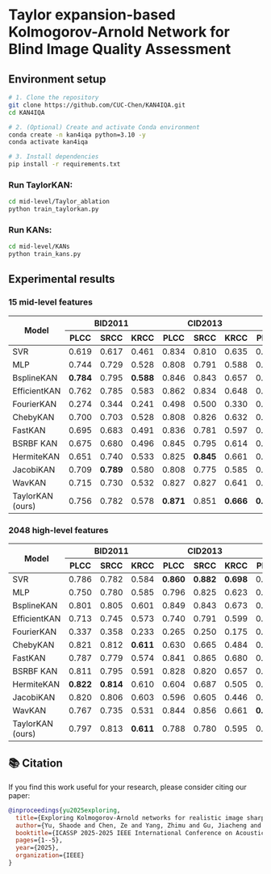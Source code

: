 # Taylor expansion-based Kolmogorov-Arnold Network for Blind Image Quality Assessment
<div align="center">
  
</div>

## Environment setup

```bash
# 1. Clone the repository
git clone https://github.com/CUC-Chen/KAN4IQA.git
cd KAN4IQA

# 2. (Optional) Create and activate Conda environment
conda create -n kan4iqa python=3.10 -y
conda activate kan4iqa

# 3. Install dependencies
pip install -r requirements.txt
```

### Run TaylorKAN:
```bash
cd mid-level/Taylor_ablation
python train_taylorkan.py
```

### Run KANs:
```bash
cd mid-level/KANs
python train_kans.py
```

## Experimental results

### 15 mid-level features

<table>
  <thead>
    <tr>
      <th rowspan="2">Model</th>
      <th colspan="3" align="center">BID2011</th>
      <th colspan="3" align="center">CID2013</th>
      <th colspan="3" align="center">CLIVE</th>
      <th colspan="3" align="center">KonIQ-10k</th>
    </tr>
    <tr>
      <th>PLCC</th>
      <th>SRCC</th>
      <th>KRCC</th>
      <th>PLCC</th>
      <th>SRCC</th>
      <th>KRCC</th>
      <th>PLCC</th>
      <th>SRCC</th>
      <th>KRCC</th>
      <th>PLCC</th>
      <th>SRCC</th>
      <th>KRCC</th>
    </tr>
  </thead>
  <tbody>
    <tr>
      <td>SVR</td>
      <td>0.619</td>
      <td>0.617</td>
      <td>0.461</td>
      <td>0.834</td>
      <td>0.810</td>
      <td>0.635</td>
      <td>0.630</td>
      <td>0.592</td>
      <td>0.409</td>
      <td>0.746</td>
      <td>0.691</td>
      <td>0.503</td>
    </tr>
    <tr>
      <td>MLP</td>
      <td>0.744</td>
      <td>0.729</td>
      <td>0.528</td>
      <td>0.808</td>
      <td>0.791</td>
      <td>0.588</td>
      <td>0.649</td>
      <td>0.552</td>
      <td>0.389</td>
      <td>0.753</td>
      <td>0.682</td>
      <td>0.494</td>
    </tr>
    <tr>
      <td>BsplineKAN</td>
      <td><strong>0.784</strong></td>
      <td>0.795</td>
      <td><strong>0.588</strong></td>
      <td>0.846</td>
      <td>0.843</td>
      <td>0.657</td>
      <td>0.599</td>
      <td>0.478</td>
      <td>0.328</td>
      <td>0.752</td>
      <td>0.680</td>
      <td>0.493</td>
    </tr>
    <tr>
      <td>EfficientKAN</td>
      <td>0.762</td>
      <td>0.785</td>
      <td>0.583</td>
      <td>0.862</td>
      <td>0.834</td>
      <td>0.648</td>
      <td>0.588</td>
      <td>0.505</td>
      <td>0.358</td>
      <td>0.753</td>
      <td>0.688</td>
      <td>0.499</td>
    </tr>
    <tr>
      <td>FourierKAN</td>
      <td>0.274</td>
      <td>0.344</td>
      <td>0.241</td>
      <td>0.498</td>
      <td>0.500</td>
      <td>0.330</td>
      <td>0.422</td>
      <td>0.412</td>
      <td>0.275</td>
      <td>0.404</td>
      <td>0.328</td>
      <td>0.222</td>
    </tr>
    <tr>
      <td>ChebyKAN</td>
      <td>0.700</td>
      <td>0.703</td>
      <td>0.528</td>
      <td>0.808</td>
      <td>0.826</td>
      <td>0.632</td>
      <td>0.570</td>
      <td>0.447</td>
      <td>0.312</td>
      <td>0.749</td>
      <td>0.680</td>
      <td>0.491</td>
    </tr>
    <tr>
      <td>FastKAN</td>
      <td>0.695</td>
      <td>0.683</td>
      <td>0.491</td>
      <td>0.836</td>
      <td>0.781</td>
      <td>0.597</td>
      <td>0.564</td>
      <td>0.502</td>
      <td>0.356</td>
      <td>0.727</td>
      <td>0.649</td>
      <td>0.466</td>
    </tr>
    <tr>
      <td>BSRBF KAN</td>
      <td>0.675</td>
      <td>0.680</td>
      <td>0.496</td>
      <td>0.845</td>
      <td>0.795</td>
      <td>0.614</td>
      <td>0.562</td>
      <td>0.479</td>
      <td>0.334</td>
      <td>0.725</td>
      <td>0.650</td>
      <td>0.465</td>
    </tr>
    <tr>
      <td>HermiteKAN</td>
      <td>0.651</td>
      <td>0.740</td>
      <td>0.533</td>
      <td>0.825</td>
      <td><strong>0.845</strong></td>
      <td>0.661</td>
      <td>0.566</td>
      <td>0.502</td>
      <td>0.354</td>
      <td>0.754</td>
      <td>0.671</td>
      <td>0.484</td>
    </tr>
    <tr>
      <td>JacobiKAN</td>
      <td>0.709</td>
      <td><strong>0.789</strong></td>
      <td>0.580</td>
      <td>0.808</td>
      <td>0.775</td>
      <td>0.585</td>
      <td>0.545</td>
      <td>0.519</td>
      <td>0.365</td>
      <td>0.753</td>
      <td>0.689</td>
      <td>0.500</td>
    </tr>
    <tr>
      <td>WavKAN</td>
      <td>0.715</td>
      <td>0.730</td>
      <td>0.532</td>
      <td>0.827</td>
      <td>0.827</td>
      <td>0.641</td>
      <td>0.559</td>
      <td>0.482</td>
      <td>0.336</td>
      <td>0.759</td>
      <td>0.685</td>
      <td>0.497</td>
    </tr>
    <tr>
      <td>TaylorKAN (ours)</td>
      <td>0.756</td>
      <td>0.782</td>
      <td>0.578</td>
      <td><strong>0.871</strong></td>
      <td>0.851</td>
      <td><strong>0.666</strong></td>
      <td><strong>0.668</strong></td>
      <td><strong>0.582</strong></td>
      <td><strong>0.409</strong></td>
      <td><strong>0.766</strong></td>
      <td><strong>0.699</strong></td>
      <td><strong>0.509</strong></td>
    </tr>
  </tbody>
</table>

### 2048 high-level features

<table>
  <thead>
    <tr>
      <th rowspan="2">Model</th>
      <th colspan="3" align="center">BID2011</th>
      <th colspan="3" align="center">CID2013</th>
      <th colspan="3" align="center">CLIVE</th>
      <th colspan="3" align="center">KonIQ-10k</th>
    </tr>
    <tr>
      <th>PLCC</th>
      <th>SRCC</th>
      <th>KRCC</th>
      <th>PLCC</th>
      <th>SRCC</th>
      <th>KRCC</th>
      <th>PLCC</th>
      <th>SRCC</th>
      <th>KRCC</th>
      <th>PLCC</th>
      <th>SRCC</th>
      <th>KRCC</th>
    </tr>
  </thead>
  <tbody>
    <tr>
      <td>SVR</td>
      <td>0.786</td>
      <td>0.782</td>
      <td>0.584</td>
      <td><strong>0.860</strong></td>
      <td><strong>0.882</strong></td>
      <td><strong>0.698</strong></td>
      <td>0.751</td>
      <td><strong>0.712</strong></td>
      <td><strong>0.527</strong></td>
      <td>0.839</td>
      <td>0.800</td>
      <td>0.609</td>
    </tr>
    <tr>
      <td>MLP</td>
      <td>0.750</td>
      <td>0.780</td>
      <td>0.585</td>
      <td>0.796</td>
      <td>0.825</td>
      <td>0.623</td>
      <td>0.637</td>
      <td>0.554</td>
      <td>0.410</td>
      <td>0.808</td>
      <td>0.763</td>
      <td>0.574</td>
    </tr>
    <tr>
      <td>BsplineKAN</td>
      <td>0.801</td>
      <td>0.805</td>
      <td>0.601</td>
      <td>0.849</td>
      <td>0.843</td>
      <td>0.673</td>
      <td>0.718</td>
      <td>0.660</td>
      <td>0.486</td>
      <td>0.828</td>
      <td>0.795</td>
      <td>0.601</td>
    </tr>
    <tr>
      <td>EfficientKAN</td>
      <td>0.713</td>
      <td>0.745</td>
      <td>0.573</td>
      <td>0.740</td>
      <td>0.791</td>
      <td>0.599</td>
      <td>0.596</td>
      <td>0.536</td>
      <td>0.387</td>
      <td>0.815</td>
      <td>0.785</td>
      <td>0.593</td>
    </tr>
    <tr>
      <td>FourierKAN</td>
      <td>0.337</td>
      <td>0.358</td>
      <td>0.233</td>
      <td>0.265</td>
      <td>0.250</td>
      <td>0.175</td>
      <td>0.052</td>
      <td>0.054</td>
      <td>0.038</td>
      <td>0.096</td>
      <td>0.092</td>
      <td>0.062</td>
    </tr>
    <tr>
      <td>ChebyKAN</td>
      <td>0.821</td>
      <td>0.812</td>
      <td><strong>0.611</strong></td>
      <td>0.630</td>
      <td>0.665</td>
      <td>0.484</td>
      <td>0.662</td>
      <td>0.587</td>
      <td>0.413</td>
      <td>0.824</td>
      <td>0.790</td>
      <td>0.597</td>
    </tr>
    <tr>
      <td>FastKAN</td>
      <td>0.787</td>
      <td>0.779</td>
      <td>0.574</td>
      <td>0.841</td>
      <td>0.865</td>
      <td>0.680</td>
      <td>0.730</td>
      <td>0.643</td>
      <td>0.469</td>
      <td>0.845</td>
      <td><strong>0.813</strong></td>
      <td><strong>0.622</strong></td>
    </tr>
    <tr>
      <td>BSRBF KAN</td>
      <td>0.811</td>
      <td>0.795</td>
      <td>0.591</td>
      <td>0.828</td>
      <td>0.820</td>
      <td>0.657</td>
      <td>0.733</td>
      <td>0.649</td>
      <td>0.477</td>
      <td>0.841</td>
      <td>0.809</td>
      <td>0.616</td>
    </tr>
    <tr>
      <td>HermiteKAN</td>
      <td><strong>0.822</strong></td>
      <td><strong>0.814</strong></td>
      <td>0.610</td>
      <td>0.604</td>
      <td>0.687</td>
      <td>0.505</td>
      <td>0.670</td>
      <td>0.647</td>
      <td>0.465</td>
      <td>0.839</td>
      <td>0.804</td>
      <td>0.609</td>
    </tr>
    <tr>
      <td>JacobiKAN</td>
      <td>0.820</td>
      <td>0.806</td>
      <td>0.603</td>
      <td>0.596</td>
      <td>0.605</td>
      <td>0.446</td>
      <td>0.733</td>
      <td>0.651</td>
      <td>0.478</td>
      <td>0.842</td>
      <td>0.803</td>
      <td>0.611</td>
    </tr>
    <tr>
      <td>WavKAN</td>
      <td>0.767</td>
      <td>0.735</td>
      <td>0.531</td>
      <td>0.844</td>
      <td>0.856</td>
      <td>0.661</td>
      <td><strong>0.752</strong></td>
      <td>0.676</td>
      <td>0.494</td>
      <td>0.810</td>
      <td>0.777</td>
      <td>0.583</td>
    </tr>
    <tr>
      <td>TaylorKAN (ours)</td>
      <td>0.797</td>
      <td>0.813</td>
      <td><strong>0.611</strong></td>
      <td>0.788</td>
      <td>0.780</td>
      <td>0.595</td>
      <td>0.696</td>
      <td>0.598</td>
      <td>0.446</td>
      <td><strong>0.850</strong></td>
      <td>0.811</td>
      <td>0.621</td>
    </tr>
  </tbody>
</table>

## 📚 Citation

If you find this work useful for your research, please consider citing our paper:

```bibtex
@inproceedings{yu2025exploring,
  title={Exploring Kolmogorov-Arnold networks for realistic image sharpness assessment},
  author={Yu, Shaode and Chen, Ze and Yang, Zhimu and Gu, Jiacheng and Feng, Bizu and Sun, Qiurui},
  booktitle={ICASSP 2025-2025 IEEE International Conference on Acoustics, Speech and Signal Processing (ICASSP)},
  pages={1--5},
  year={2025},
  organization={IEEE}
}
```
